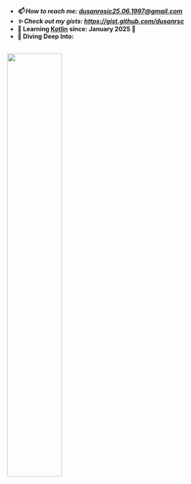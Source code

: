 - ***📫 How to reach me: dusanrosic25.06.1997@gmail.com***
- ***✨ Check out my gists: https://gist.github.com/dusanrsc***
- **🚀 Learning [Kotlin](https://en.wikipedia.org/wiki/Kotlin_(programming_language)) since: January 2025 🚀**
- **🌊 Diving Deep Into:**
<br><br>
<a href="https://en.wikipedia.org/wiki/Android_(operating_system)">
  <img src="https://upload.wikimedia.org/wikipedia/commons/a/a4/Android_2023_3D_logo_and_wordmark.svg" width="50%">
</a>
